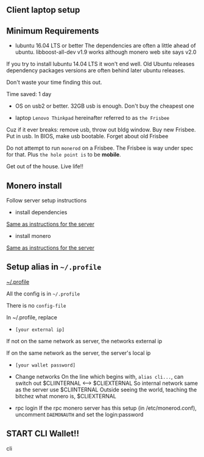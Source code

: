 Client laptop setup
---------------------

Minimum Requirements
----------------------

- lubuntu 16.04 LTS or better
The dependencies are often a little ahead of ubuntu. libboost-all-dev v1.9 works although monero web site says v2.0

If you try to install lubuntu 14.04 LTS it won't end well. Old Ubuntu releases dependency packages versions are often behind later ubuntu releases.

Don't waste your time finding this out.

Time saved: 1 day

- OS on usb2 or better. 32GB usb is enough. Don't buy the cheapest one

- laptop `Lenovo Thinkpad` hereinafter referred to as `the Frisbee`

Cuz if it ever breaks: remove usb, throw out bldg window. Buy new Frisbee. Put in usb. In BIOS, make usb bootable. Forget about old Frisbee

Do not attempt to run `monerod` on a Frisbee. The Frisbee is way under spec for that. Plus `the hole point is` to be **mobile**. 

Get out of the house. Live life!!

Monero install
--------------

Follow server setup instructions

- install dependencies

[Same as instructions for the server](https://github.com/grummerd/monero-setup/tree/master/server#install-the-dependancies)

- install monero

[Same as instructions for the server](https://github.com/grummerd/monero-setup/tree/master/server#install-monero)

Setup alias in `~/.profile`
-----------------------------

[~/.profile](https://github.com/grummerd/monero-setup/blob/master/client/.profile)

All the config is in `~/.profile`

There is no `config-file`

In ~/.profile, replace

- `[your external ip]`

If not on the same network as server, the networks external ip

If on the same network as the server, the server's local ip

- `[your wallet password]`

- Change networks
On the line which begins with, `alias cli...`, can switch out $CLIINTERNAL <--> $CLIEXTERNAL
So internal network same as the server use $CLIINTERNAL
Outside seeing the world, teaching the bitchez what monero is, $CLIEXTERNAL

- rpc login
If the rpc monero server has this setup (in /etc/monerod.conf), uncomment `DAEMONAUTH` and set the login:password

START CLI Wallet!!
------------------

cli
